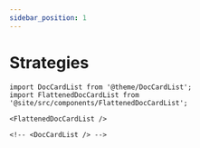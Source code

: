 ```yaml
---
sidebar_position: 1
---
```


# Strategies

```mdx-code-block
import DocCardList from '@theme/DocCardList';
import FlattenedDocCardList from '@site/src/components/FlattenedDocCardList';

<FlattenedDocCardList />

<!-- <DocCardList /> -->
```
